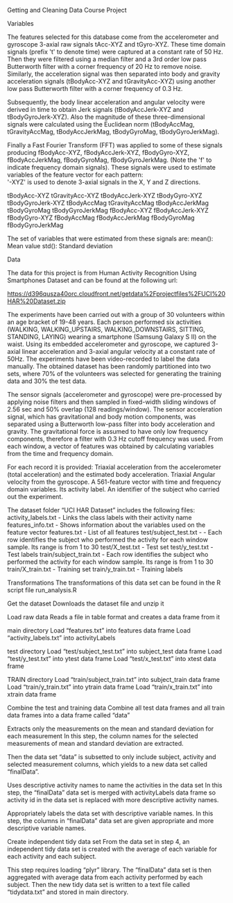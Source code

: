 Getting and Cleaning Data Course Project


Variables

The features selected for this database come from the accelerometer and gyroscope 3-axial raw signals tAcc-XYZ and tGyro-XYZ. These time domain signals (prefix 't' to denote time) were captured at a constant rate of 50 Hz. Then they were filtered using a median filter and a 3rd order low pass Butterworth filter with a corner frequency of 20 Hz to remove noise. Similarly, the acceleration signal was then separated into body and gravity acceleration signals (tBodyAcc-XYZ and tGravityAcc-XYZ) using another low pass Butterworth filter with a corner frequency of 0.3 Hz. 

Subsequently, the body linear acceleration and angular velocity were derived in time to obtain Jerk signals (tBodyAccJerk-XYZ and tBodyGyroJerk-XYZ). Also the magnitude of these three-dimensional signals were calculated using the Euclidean norm (tBodyAccMag, tGravityAccMag, tBodyAccJerkMag, tBodyGyroMag, tBodyGyroJerkMag). 

Finally a Fast Fourier Transform (FFT) was applied to some of these signals producing fBodyAcc-XYZ, fBodyAccJerk-XYZ, fBodyGyro-XYZ, fBodyAccJerkMag, fBodyGyroMag, fBodyGyroJerkMag. (Note the 'f' to indicate frequency domain signals).
These signals were used to estimate variables of the feature vector for each pattern:  
'-XYZ' is used to denote 3-axial signals in the X, Y and Z directions.

tBodyAcc-XYZ
tGravityAcc-XYZ
tBodyAccJerk-XYZ
tBodyGyro-XYZ
tBodyGyroJerk-XYZ
tBodyAccMag
tGravityAccMag
tBodyAccJerkMag
tBodyGyroMag
tBodyGyroJerkMag
fBodyAcc-XYZ
fBodyAccJerk-XYZ
fBodyGyro-XYZ
fBodyAccMag
fBodyAccJerkMag
fBodyGyroMag
fBodyGyroJerkMag


The set of variables that were estimated from these signals are: 
mean(): Mean value
std(): Standard deviation


Data

The data for this project is from Human Activity Recognition Using Smartphones Dataset and can be found at the following url:

https://d396qusza40orc.cloudfront.net/getdata%2Fprojectfiles%2FUCI%20HAR%20Dataset.zip 

The experiments have been carried out with a group of 30 volunteers within an age bracket of 19-48 years. Each person performed six activities (WALKING, WALKING_UPSTAIRS, WALKING_DOWNSTAIRS, SITTING, STANDING, LAYING) wearing a smartphone (Samsung Galaxy S II) on the waist. Using its embedded accelerometer and gyroscope, we captured 3-axial linear acceleration and 3-axial angular velocity at a constant rate of 50Hz. The experiments have been video-recorded to label the data manually. The obtained dataset has been randomly partitioned into two sets, where 70% of the volunteers was selected for generating the training data and 30% the test data. 

The sensor signals (accelerometer and gyroscope) were pre-processed by applying noise filters and then sampled in fixed-width sliding windows of 2.56 sec and 50% overlap (128 readings/window). The sensor acceleration signal, which has gravitational and body motion components, was separated using a Butterworth low-pass filter into body acceleration and gravity. The gravitational force is assumed to have only low frequency components, therefore a filter with 0.3 Hz cutoff frequency was used. From each window, a vector of features was obtained by calculating variables from the time and frequency domain.

For each record it is provided:
Triaxial acceleration from the accelerometer (total acceleration) and the estimated body acceleration.
Triaxial Angular velocity from the gyroscope. 
A 561-feature vector with time and frequency domain variables. 
Its activity label. 
An identifier of the subject who carried out the experiment.

The dataset folder “UCI HAR Dataset” includes the following files:
activity_labels.txt - Links the class labels with their activity name
features_info.txt - Shows information about the variables used on the feature vector
features.txt - List of all features
test/subject_test.txt - - Each row identifies the subject who performed the activity for each window sample. Its range is from 1 to 30
test/X_test.txt - Test set
test/y_test.txt - Test labels
train/subject_train.txt - Each row identifies the subject who performed the activity for each window sample. Its range is from 1 to 30
train/X_train.txt - Training set
train/y_train.txt - Training labels

Transformations
The transformations of this data set can be found in the R script file run_analysis.R

Get the dataset
Downloads the dataset file and unzip it

Load raw data 
Reads a file in table format and creates a data frame from it

main directory
Load “features.txt” into features data frame
Load “activity_labels.txt” into activityLabels

test directory
Load “test/subject_test.txt” into subject_test data frame
Load “test/y_test.txt” into ytest data frame
Load “test/x_test.txt” into xtest data frame

TRAIN directory
Load “train/subject_train.txt” into subject_train data frame
Load “train/y_train.txt” into ytrain data frame
Load “train/x_train.txt” into xtrain data frame

Combine the test and training data 
Combine all test data frames and all train data frames into a data frame called “data”

Extracts only the measurements on the mean and standard deviation for each measurement
In this step, the column names for the selected measurements of mean and standard deviation are extracted.

Then the data set “data” is subsetted to only include subject, activity and selected measurement columns, which yields to a new data set called “finalData”.

Uses descriptive activity names to name the activities in the data set
In this step, the “finalData” data set is merged with activityLabels data frame so activity id in the data set is replaced with more descriptive activity names.

Appropriately labels the data set with descriptive variable names.
In this step, the columns in “finalData” data set are given appropriate and more descriptive variable names.

Create independent tidy data set
From the data set in step 4, an independent tidy data set is created with the average of each variable for each activity and each subject.

This step requires loading “plyr” library. The “finalData” data set is then aggregated with average data from each activity performed by each subject. Then the new tidy data set is written to a text file called “tidydata.txt” and stored in main directory.